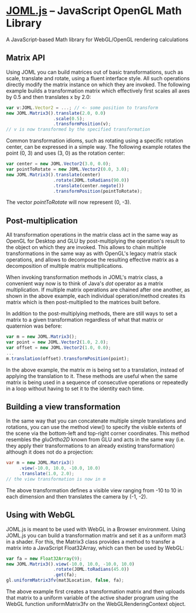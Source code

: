 # [JOML.js](http://joml-ci.github.io/JOML) – JavaScript OpenGL Math Library
A JavaScript-based Math library for WebGL/OpenGL rendering calculations

Matrix API
----------
Using JOML you can build matrices out of basic transformations, such as scale, translate and rotate, using a fluent interface style. All such operations directly modify the matrix instance on which they are invoked.
The following example builds a transformation matrix which effectively first scales all axes by 0.5
and then translates x by 2.0:
```TypeScript
var v:JOML.Vector2 = ...; // <- some position to transform
new JOML.Matrix3().translate(2.0, 0.0)
                  .scale(0.5);
                  .transformPosition(v);
// v is now transformed by the specified transformation
```

Common transformation idioms, such as rotating using a specific rotation center, can be expressed in a simple way. The following example rotates the point (0, 3) and uses (3, 0) as the rotation center:
```TypeScript
var center = new JOML.Vector2(3.0, 0.0);
var pointToRotate = new JOML.Vector2(0.0, 3.0);
new JOML.Matrix3().translate(center)
                  .rotate(JOML.toRadians(90.0))
                  .translate(center.negate())
                  .transformPosition(pointToRotate);
```
The vector *pointToRotate* will now represent (0, -3).

Post-multiplication
-------------------
All transformation operations in the matrix class act in the same way as OpenGL for Desktop and GLU by post-multiplying the operation's result to the object on which they are invoked. This allows to chain multiple transformations in the same way as with OpenGL's legacy matrix stack operations, and allows to decompose the resulting effective matrix as a decomposition of multiple matrix multiplications.

When invoking transformation methods in JOML's matrix class, a convenient way now is to think of Java's _dot_ operator as a matrix multiplication. If multiple matrix operations are chained after one another, as shown in the above example, each individual operation/method creates its matrix which is then post-multiplied to the matrices built before.

In addition to the post-multiplying methods, there are still ways to set a matrix to a given transformation regardless of what that matrix or quaternion was before:

```TypeScript
var m = new JOML.Matrix3();
var point = new JOML.Vector2(1.0, 2.0);
var offset = new JOML.Vector2(1.0, 0.0);
...
m.translation(offset).transformPosition(point);
```
In the above example, the matrix _m_ is being set to a translation, instead of applying the translation to it.
These methods are useful when the same matrix is being used in a sequence of consecutive operations or repeatedly in a loop without having to set it to the identity each time.

Building a view transformation
--------------------------------
In the same way that you can concatenate multiple simple translations and rotations, you can use the method view() to specify the visible extents of the scene via the bottom-left and top-right corner coordinates.
This method resembles the _gluOrtho2D_ known from GLU and acts in the same way (i.e. they apply their transformations to an already existing transformation) although it does not do a projection:
```Java
var m = new JOML.Matrix3()
     .view(-10.0, 10.0, -10.0, 10.0)
     .translate(1.0, 2.0);
// the view transformation is now in m
```
The above transformation defines a visible view ranging from -10 to 10 in each dimension and then translates the camera by (-1, -2).

Using with WebGL
----------------
JOML.js is meant to be used with WebGL in a Browser environment. Using JOML.js you can build a transformation matrix and set it as a uniform mat3 in a shader. For this, the Matrix3 class provides a method to transfer a matrix into a JavaScript Float32Array, which can then be used by WebGL:
```TypeScript
var fa = new Float32Array(9);
new JOML.Matrix3().view(-10.0, 10.0, -10.0, 10.0)
                  .rotate(JOML.toRadians(45.0))
                  .get(fa);
gl.uniformMatrix3fv(mat3Location, false, fa);
```
The above example first creates a transformation matrix and then uploads that matrix to a uniform variable of the active shader program using the WebGL function uniformMatrix3fv on the WebGLRenderingContext object.
